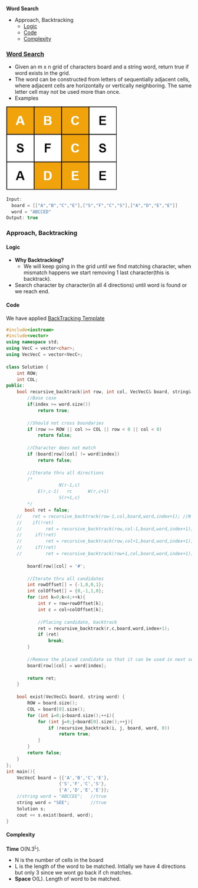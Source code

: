 **Word Search**
- Approach, Backtracking
  - [Logic](#l)
  - [Code](#c)
  - [Complexity](#co)


### [Word Search](https://leetcode.com/problems/word-search)
- Given an m x n grid of characters board and a string word, return true if word exists in the grid.
- The word can be constructed from letters of sequentially adjacent cells, where adjacent cells are horizontally or vertically neighboring. The same letter cell may not be used more than once.
- Examples
<img src=word_in_grid.jpg width=300 />

```c
Input: 
  board = [["A","B","C","E"],["S","F","C","S"],["A","D","E","E"]]
  word = "ABCCED"
Output: true
```

### Approach, Backtracking
<a name=l></a>
#### Logic
- **Why Backtracking?**
  - We will keep going in the grid until we find matching character, when mismatch happens we start removing 1 last character(this is backtrack).
- Search character by character(in all 4 directions) until word is found or we reach end.

<a name=c></a>
#### Code
We have applied [BackTracking Template](/DS_Questions/Algorithms/Backtracking#tem)
```cpp
#include<iostream>
#include<vector>
using namespace std;
using VecC = vector<char>;
using VecVecC = vector<VecC>;

class Solution {
    int ROW;
    int COL;
public:
    bool recursive_backtrack(int row, int col, VecVecC& board, string& word, int index){
        //Base case
        if(index >= word.size())
            return true;

        //Should not cross boundaries
        if (row >= ROW || col >= COL || row < 0 || col < 0)
            return false;

        //Character does not match
        if (board[row][col] != word[index])
            return false;
        
        //Iterate thru all directions
        /*
                    N(r-1,c)
            E(r,c-1)   rc      W(r,c+1)
                    S(r+1,c)
        */
       bool ret = false;
    //    ret = recursive_backtrack(row-1,col,board,word,index+1); //N
    //    if(!ret)
    //         ret = recursive_backtrack(row,col-1,board,word,index+1); //E
    //     if(!ret)
    //         ret = recursive_backtrack(row,col+1,board,word,index+1); //W
    //     if(!ret)
    //         ret = recursive_backtrack(row+1,col,board,word,index+1); //S
        
        board[row][col] = '#';

        //Iterate thru all candidates
        int rowOffset[] = {-1,0,0,1};
        int colOffset[] = {0,-1,1,0};
        for (int k=0;k<4;++k){
            int r = row+rowOffset[k];
            int c = col+colOffset[k];
            
            //Placing candidate, backtrack
            ret = recursive_backtrack(r,c,board,word,index+1);
            if (ret)
                break;
        }

        //Remove the placed candidate so that it can be used in next search
        board[row][col] = word[index];
        
        return ret;
    }

    bool exist(VecVecC& board, string word) {
        ROW = board.size();
        COL = board[0].size();
        for (int i=0;i<board.size();++i){
            for (int j=0;j<board[0].size();++j){
                if (recursive_backtrack(i, j, board, word, 0))
                    return true;
            }
        }
        return false;
    }
};
int main(){
    VecVecC board = {{'A','B','C','E'},
                    {'S','F','C','S'},
                    {'A','D','E','E'}};
    //string word = "ABCCEE";   //true
    string word = "SEE";        //true
    Solution s;
    cout << s.exist(board, word);
}
```
<a name=co></a>
#### Complexity
**Time** O(N.3<sup>L</sup>). 
  - N is the number of cells in the board 
  - L is the length of the word to be matched. Intially we have 4 directions but only 3 since we wont go back if ch matches.
- **Space** O(L). Length of word to be matched.
